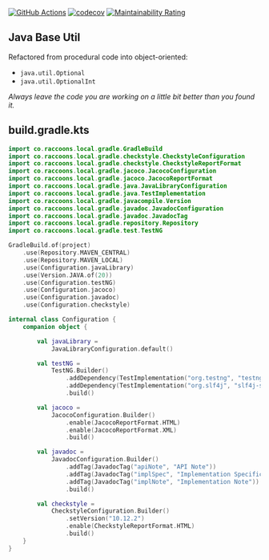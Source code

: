 [![GitHub Actions](https://github.com/raccoons-co/meeko/actions/workflows/EntryPoint.yml/badge.svg?event=push)](https://github.com/raccoons-co/meeko/actions/workflows/EntryPoint.yml)
[![codecov](https://codecov.io/gh/raccoons-co/meeko/graph/badge.svg?token=FtCvNhCrBK)](https://codecov.io/gh/raccoons-co/meeko)
[![Maintainability Rating](https://sonarcloud.io/api/project_badges/measure?project=raccoons-co_meeko&metric=sqale_rating)](https://sonarcloud.io/summary/new_code?id=raccoons-co_meeko)

Java Base Util
---
Refactored from procedural code into object-oriented:
- `java.util.Optional` 
- `java.util.OptionalInt`

*Always leave the code you are working on a little bit better than you found it.*

build.gradle.kts
---

~~~Kotlin
import co.raccoons.local.gradle.GradleBuild
import co.raccoons.local.gradle.checkstyle.CheckstyleConfiguration
import co.raccoons.local.gradle.checkstyle.CheckstyleReportFormat
import co.raccoons.local.gradle.jacoco.JacocoConfiguration
import co.raccoons.local.gradle.jacoco.JacocoReportFormat
import co.raccoons.local.gradle.java.JavaLibraryConfiguration
import co.raccoons.local.gradle.java.TestImplementation
import co.raccoons.local.gradle.javacompile.Version
import co.raccoons.local.gradle.javadoc.JavadocConfiguration
import co.raccoons.local.gradle.javadoc.JavadocTag
import co.raccoons.local.gradle.repository.Repository
import co.raccoons.local.gradle.test.TestNG

GradleBuild.of(project)
    .use(Repository.MAVEN_CENTRAL)
    .use(Repository.MAVEN_LOCAL)
    .use(Configuration.javaLibrary)
    .use(Version.JAVA.of(20))
    .use(Configuration.testNG)
    .use(Configuration.jacoco)
    .use(Configuration.javadoc)
    .use(Configuration.checkstyle)

internal class Configuration {
    companion object {

        val javaLibrary =
            JavaLibraryConfiguration.default()

        val testNG =
            TestNG.Builder()
                .addDependency(TestImplementation("org.testng", "testng", "7.8.0"))
                .addDependency(TestImplementation("org.slf4j", "slf4j-simple", "2.0.7"))
                .build()

        val jacoco =
            JacocoConfiguration.Builder()
                .enable(JacocoReportFormat.HTML)
                .enable(JacocoReportFormat.XML)
                .build()

        val javadoc =
            JavadocConfiguration.Builder()
                .addTag(JavadocTag("apiNote", "API Note"))
                .addTag(JavadocTag("implSpec", "Implementation Specification"))
                .addTag(JavadocTag("implNote", "Implementation Note"))
                .build()

        val checkstyle =
            CheckstyleConfiguration.Builder()
                .setVersion("10.12.2")
                .enable(CheckstyleReportFormat.HTML)
                .build()
    }
}
~~~
